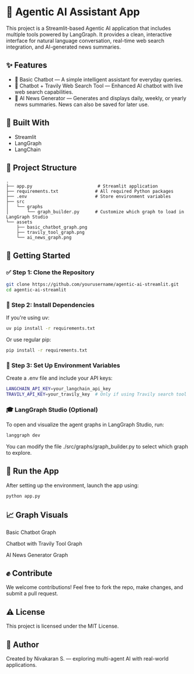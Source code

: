 
# 🤖 Agentic AI Assistant App

This project is a Streamlit-based Agentic AI application that includes multiple tools powered by LangGraph. It provides a clean, interactive interface for natural language conversation, real-time web search integration, and AI-generated news summaries.

## ✨ Features

* 🔎 Basic Chatbot — A simple intelligent assistant for everyday queries.
* 🔰 Chatbot + Travily Web Search Tool — Enhanced AI chatbot with live web search capabilities.
* 📰 AI News Generator — Generates and displays daily, weekly, or yearly news summaries. News can also be saved for later use.

## 📅 Built With

* Streamlit
* LangGraph
* LangChain

## 📁 Project Structure

```
.
├── app.py                         # Streamlit application
├── requirements.txt              # All required Python packages
├── .env                          # Store environment variables
├── src
│   └── graphs
│       └── graph_builder.py      # Customize which graph to load in LangGraph Studio
└── assets
    ├── basic_chatbot_graph.png
    ├── travily_tool_graph.png
    └── ai_news_graph.png
```

## 🚀 Getting Started

### ✅ Step 1: Clone the Repository

```bash
git clone https://github.com/yourusername/agentic-ai-streamlit.git
cd agentic-ai-streamlit
```

### 🔧 Step 2: Install Dependencies

If you're using uv:

```bash
uv pip install -r requirements.txt
```
Or use regular pip:
```bash
pip install -r requirements.txt
```

### 🔐 Step 3: Set Up Environment Variables

Create a .env file and include your API keys:

```bash
LANGCHAIN_API_KEY=your_langchain_api_key
TRAVILY_API_KEY=your_travily_key  # Only if using Travily search tool
```

### 🎓 LangGraph Studio (Optional)

To open and visualize the agent graphs in LangGraph Studio, run:

```bash
langgraph dev
```

You can modify the file ./src/graphs/graph_builder.py to select which graph to explore.

## 🌟 Run the App

After setting up the environment, launch the app using:

```bash
python app.py
```

## 📈 Graph Visuals

Basic Chatbot Graph



Chatbot with Travily Tool Graph



AI News Generator Graph



## ✊ Contribute

We welcome contributions! Feel free to fork the repo, make changes, and submit a pull request.

## ⚠️ License

This project is licensed under the MIT License.

## 👤 Author

Created by Nivakaran S. — exploring multi-agent AI with real-world applications.
